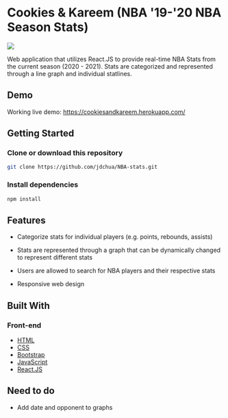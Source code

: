 # Cookies & Kareem (NBA '19-'20 NBA Season Stats)
<img src="https://i1.lensdump.com/i/jgZ9MQ.png">

Web application that utilizes React.JS to provide real-time NBA Stats from the current season (2020 - 2021). Stats are categorized and represented through a line graph and individual statlines.

## Demo
Working live demo: https://cookiesandkareem.herokuapp.com/

## Getting Started

### Clone or download this repository
```sh
git clone https://github.com/jdchua/NBA-stats.git
```

### Install dependencies
```sh
npm install
```

## Features

* Categorize stats for individual players (e.g. points, rebounds, assists)

* Stats are represented through a graph that can be dynamically changed to represent different stats
  
* Users are allowed to search for NBA players and their respective stats
 
* Responsive web design

## Built With
### Front-end
* [HTML](https://developer.mozilla.org/en-US/docs/Learn/HTML)
* [CSS](https://developer.mozilla.org/en-US/docs/Web/CSS/CSS3)
* [Bootstrap](https://getbootstrap.com/docs/3.3/)
* [JavaScript](https://developer.mozilla.org/en-US/docs/Web/JavaScript)
* [React.JS](https://reactjs.org/)


## Need to do
* Add date and opponent to graphs
